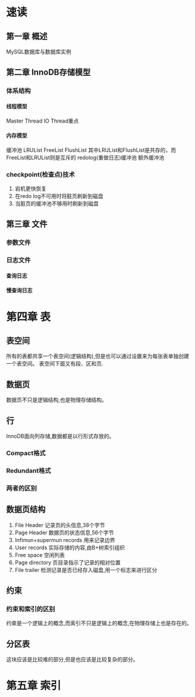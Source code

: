 # 速读
## 第一章 概述
MySQL数据库与数据库实例
## 第二章 InnoDB存储模型
### 体系结构 
#### 线程模型
Master Thread IO Thread重点
#### 内存模型
缓冲池 
LRUList  FreeList FlushList
其中LRUList和FlushList是共存的，而FreeList和LRUList则是互斥的
redolog(重做日志)缓冲池
额外缓冲池
### checkpoint(检查点)技术
1. 宕机更快恢复
2. 在redo log不可用时将脏页刷新到磁盘
3. 当脏页的缓冲池不够用时刷新到磁盘
## 第三章 文件
### 参数文件
### 日志文件
#### 查询日志
#### 慢查询日志
# 第四章 表
## 表空间
所有的表都共享一个表空间(逻辑结构),但是也可以通过设置来为每张表单独创建一个表空间。
表空间下面又有段、区和页.
## 数据页
数据页不只是逻辑结构,也是物理存储结构。
## 行
InnoDB面向列存储,数据都是以行形式存放的。
### Compact格式
### Redundant格式
### 两者的区别
## 数据页结构
1. File Header 记录页的头信息,38个字节
2. Page Header 数据页的状态信息,56个字节
3. Infimun+supermun records 用来记录边界
4. User records 实际存储的内容,由B+树索引组织
5. Free space 空闲列表
6. Page directory 页目录指示了记录的相对位置
7. File trailer 检测记录是否已经存入磁盘,用一个标志来进行区分
## 约束
### 约束和索引的区别
约束是一个逻辑上的概念,而索引不只是逻辑上的概念,在物理存储上也是存在的。
## 分区表
这块应该是比较难的部分,但是也应该是比较复杂的部分。 
# 第五章 索引
